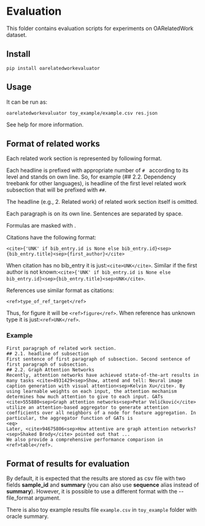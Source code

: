 # Evaluation
This folder contains evaluation scripts for experiments on OARelatedWork dataset.

## Install

    pip install oarelatedworkevaluator

## Usage

It can be run as:

    oarelatedworkevaluator toy_example/example.csv res.json

See help for more information.

## Format of related works

Each related work section is represented by following format.

Each headline is prefixed with appropriate number of `# ` according to its level and stands on own line. So, for example (## 2.2. Dependency treebank for other languages), is headline of the first level related work subsection that will be prefixed with `##`.

The headline (e.g., 2. Related work) of related work section itself is omitted.

Each paragraph is on its own line. Sentences are separated by space.

Formulas are masked with <eq>.

Citations have the following format:

    <cite>{'UNK' if bib_entry.id is None else bib_entry.id}<sep>{bib_entry.title}<sep>{first_author}</cite>

When citation has no bib_entry it is just:`<cite>UNK</cite>`. Similar if the first author is not known:`<cite>{'UNK' if bib_entry.id is None else bib_entry.id}<sep>{bib_entry.title}<sep>UNK</cite>`.

References use similar format as citations:

    <ref>type_of_ref_target</ref>

Thus, for figure it will be `<ref>figure</ref>`. When reference has unknown type it is just:`<ref>UNK</ref>`.

### Example

```
First paragraph of related work section.
## 2.1. headline of subsection
First sentence of first paragraph of subsection. Second sentence of first paragraph of subsection.
## 2.2. Graph Attention Networks
Recently, attention networks have achieved state-of-the-art results in many tasks <cite>4931429<sep>Show, attend and tell: Neural image caption generation with visual attention<sep>Kelvin Xu</cite>. By using learnable weights on each input, the attention mechanism determines how much attention to give to each input. GATs <cite>555880<sep>Graph attention networks<sep>Petar Veličković</cite> utilize an attention-based aggregator to generate attention coefficients over all neighbors of a node for feature aggregation. In particular, the aggregator function of GATs is
<eq>
Later, <cite>94675806<sep>How attentive are graph attention networks?<sep>Shaked Brody</cite> pointed out that ...
We also provide a comprehensive performance comparison in <ref>table</ref>.
```

## Format of results for evaluation
By default, it is expected that the results are stored as csv file with two fields **sample_id** and **summary** (you can also use **sequence** alias instead of **summary**). However, it is possible to use a different format with the --file_format argument.

There is also toy example results file `example.csv` in `toy_example` folder with oracle summary.
